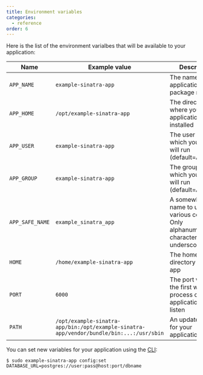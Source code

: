 ```yaml
---
title: Environment variables
categories:
  - reference
order: 6
---
```


Here is the list of the environment varialbes that will be available to your application:

Name | Example value | Description
--- | --- | ---
`APP_NAME` | `example-sinatra-app` | The name of your application (i.e. package name)
`APP_HOME` | `/opt/example-sinatra-app` | The directory where your application is installed
`APP_USER` | `example-sinatra-app` | The user under which your app will run (default=`APP_NAME`)
`APP_GROUP` | `example-sinatra-app` | The group under which your app will run (default=`APP_USER`)
`APP_SAFE_NAME` | `example_sinatra_app` | A somewhat safer name to use in various context. Only alphanumerical characters and underscores
`HOME` | `/home/example-sinatra-app` | The home directory of your app
`PORT` | `6000` | The port where the first web process of your application will listen
`PATH` | `/opt/example-sinatra-app/bin:/opt/example-sinatra-app/vendor/bundle/bin:...:/usr/sbin` | An updated PATH for your application

You can set new variables for your application using the [CLI][cli]:

``` command-line
$ sudo example-sinatra-app config:set DATABASE_URL=postgres://user:pass@host:port/dbname
```

[cli]: ../cli/
